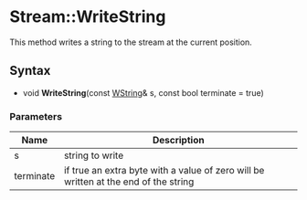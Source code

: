 # Stream::WriteString #
This method writes a string to the stream at the current position.

## Syntax ##
- void **WriteString**(const [WString](WString.md)& s, const bool terminate = true)

### Parameters ###
| Name | Description |
|---|---|
| s | string to write |
| terminate | if true an extra byte with a value of zero will be written at the end of the string |
